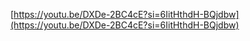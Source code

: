 

[https://youtu.be/DXDe-2BC4cE?si=6IitHthdH-BQjdbw](https://youtu.be/DXDe-2BC4cE?si=6IitHthdH-BQjdbw)